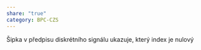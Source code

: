 ```yaml
---
share: "true"
category: BPC-CZS
---
```



Šipka v předpisu diskrétního signálu ukazuje, který index je nulový